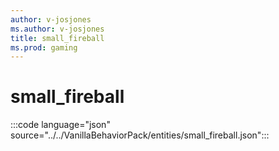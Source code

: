 ```yaml
---
author: v-josjones
ms.author: v-josjones
title: small_fireball
ms.prod: gaming
---
```


# small_fireball

:::code language="json" source="../../VanillaBehaviorPack/entities/small_fireball.json":::
